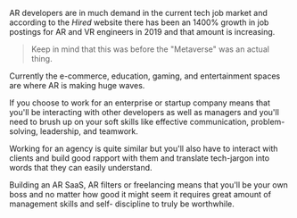 AR developers are in much demand in the current tech job market and according to the *Hired* website there has been an 1400% growth in job postings for AR and VR engineers in 2019 and that amount is increasing.

>Keep in mind that this was before the "Metaverse" was an actual thing.

Currently the e-commerce, education, gaming, and entertainment spaces are where AR is making huge waves.

If you choose to work for an enterprise or startup company means that you'll be interacting with other developers as well as managers and you'll need to brush up on your soft skills like effective communication, problem-solving, leadership, and teamwork.

Working for an agency is quite similar but you'll also have to interact with clients and build good rapport with them and translate tech-jargon into words that they can easily
understand.

Building an AR SaaS, AR filters or freelancing means that you'll be your own boss and no matter how good it might seem it requires great amount of management skills and self- discipline to truly be worthwhile.